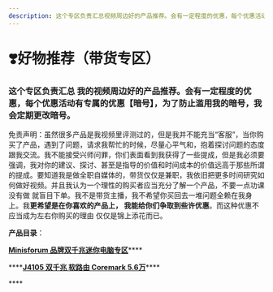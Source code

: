```yaml
---
description: 这个专区负责汇总视频周边好的产品推荐。会有一定程度的优惠，每个优惠活动有专属的优惠【暗号】，为了防止滥用我的暗号，我会定期更改暗号。 作者：悟空的日常
---
```


# ❣️好物推荐（带货专区）

### 这个专区负责汇总 我的视频周边好的产品推荐。会有一定程度的优惠，每个优惠活动有专属的优惠【暗号】，为了防止滥用我的暗号，我会定期更改暗号。

免责声明：虽然很多产品是我视频里评测过的，但是我并不能充当“客服”，当你购买了产品，遇到了问题，请求我帮忙的时候，尽量心平气和，抱着探讨问题的态度跟我交流。我不能接受兴师问罪，你们表面看到我获得了一些提成，但是我必须要强调，我对你的建议、探讨、甚至是指导的价值和时间成本的价值远高于那些所谓的提成。要知道我是做全职自媒体的，带货仅仅是兼职，我依旧把更多时间研究如何做好视频。并且我认为一个理性的购买者应当充分了解一个产品，不要一点功课没有做 就盲目下单。我不是带货主播，我不希望你买回去一堆问题全赖在我身上。我**更希望是在你喜欢的产品上， 我能给你们争取到些许优惠**。而这种优惠不应当成为左右你购买的理由 仅仅是锦上添花而已。

**产品目录**：

[**Minisforum 品牌双千兆迷你电脑专区**](minisforum-pin-pai-shuang-qian-zhao-mi-ni-dian-nao-zhuan-qu.md)\*\*\*\*

\*\*\*\*[**J4105 双千兆 软路由 Coremark 5.6万**](j4105-ruan-lu-you-gou-mai-di-zhi.md)\*\*\*\*

\*\*\*\*

